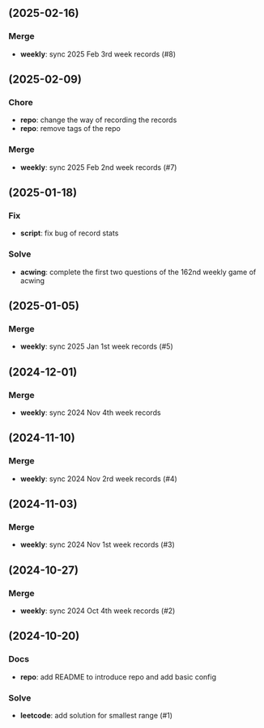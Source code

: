 ## (2025-02-16)

### Merge

- **weekly**: sync 2025 Feb 3rd week records (#8)

## (2025-02-09)

### Chore

- **repo**: change the way of recording the records
- **repo**: remove tags of the repo
### Merge

- **weekly**: sync 2025 Feb 2nd week records (#7)

## (2025-01-18)

### Fix

- **script**: fix bug of record stats

### Solve

- **acwing**: complete the first two questions of the 162nd weekly game of acwing

## (2025-01-05)

### Merge

- **weekly**: sync 2025 Jan 1st week records (#5)

## (2024-12-01)

### Merge

- **weekly**: sync 2024 Nov 4th week records

## (2024-11-10)

### Merge

- **weekly**: sync 2024 Nov 2rd week records (#4)

## (2024-11-03)

### Merge

- **weekly**: sync 2024 Nov 1st week records (#3)

## (2024-10-27)

### Merge

- **weekly**: sync 2024 Oct 4th week records (#2)

## (2024-10-20)

### Docs

- **repo**: add README to introduce repo and add basic config

### Solve

- **leetcode**: add solution for smallest range (#1)
